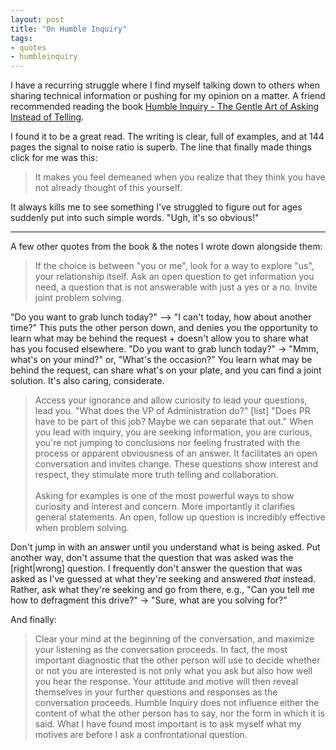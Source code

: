 ```yaml
---
layout: post
title: "On Humble Inquiry"
tags:
- quotes
- humbleinquiry
---
```


I have a recurring struggle where I find myself talking down to others when sharing technical information or pushing for my opinion on a matter. A friend recommended reading the book [Humble Inquiry - The Gentle Art of Asking Instead of Telling](https://www.goodreads.com/book/show/17381706-humble-inquiry). 

I found it to be a great read. The writing is clear, full of examples, and at 144 pages the signal to noise ratio is superb. The line that finally made things click for me was this:

>It makes you feel demeaned when you realize that they think you have not already thought of this yourself.

It always kills me to see something I've struggled to figure out for ages suddenly put into such simple words. "Ugh, it's so obvious!" 

---

A few other quotes from the book & the notes I wrote down alongside them:

> If the choice is between "you or me", look for a way to explore "us", your relationship itself. Ask an open question to get information you need, a question that is not answerable with just a yes or a no. Invite joint problem solving.

"Do you want to grab lunch today?" —> "I can't today, how about another time?" This puts the other person down, and denies you the opportunity to learn what may be behind the request + doesn't allow you to share what has you focused elsewhere. "Do you want to grab lunch today?" -> "Mmm, what's on your mind?" or, "What's the occasion?" You learn what may be behind the request, can share what's on your plate, and you can find a joint solution. It's also caring, considerate.

> Access your ignorance and allow curiosity to lead your questions, lead you. "What does the VP of Administration do?" [list] "Does PR have to be part of this job? Maybe we can separate that out." When you lead with inquiry, you are seeking information, you are curious, you're not jumping to conclusions nor feeling frustrated with the process or apparent obviousness of an answer. It facilitates an open conversation and invites change. These questions show interest and respect, they stimulate more truth telling and collaboration. 
> <br/>
> <br/>
> Asking for examples is one of the most powerful ways to show curiosity and interest and concern. More importantly it clarifies general statements. An open, follow up question is incredibly effective when problem solving.

Don't jump in with an answer until you understand what is being asked. Put another way, don't assume that the question that was asked was the [right|wrong] question. I frequently don't answer the question that was asked as I've guessed at what they're seeking and answered *that* instead. Rather, ask what they're seeking and go from there, e.g., "Can you tell me how to defragment this drive?" -> "Sure, what are you solving for?" 

And finally:

> Clear your mind at the beginning of the conversation, and maximize your listening as the conversation proceeds. In fact, the most important diagnostic that the other person will use to decide whether or not you are interested is not only what you ask but also how well you hear the response. Your attitude and motive will then reveal themselves in your further questions and responses as the conversation proceeds. Humble Inquiry does not influence either the content of what the other person has to say, nor the form in which it is said. What I have found most important is to ask myself what my motives are before I ask a confrontational question.


